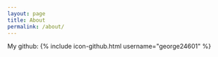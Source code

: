 ```yaml
---
layout: page
title: About
permalink: /about/
---
```


My github: {% include icon-github.html username="george24601" %}
